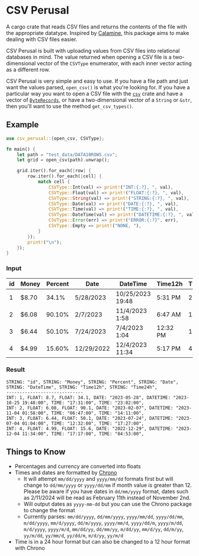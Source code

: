 # CSV Perusal

A cargo crate that reads CSV files and returns the contents of the file with the appropriate datatype. Inspired by [Calamine](https://github.com/tafia/calamine/tree/master), this package aims to make dealing with CSV files easier. 

CSV Perusal is built with uploading values from CSV files into relational databases in mind. The value returned when opening a CSV file is a two-dimensional vector of the `CSVType` enumerator, with each inner vector acting as a different row.

CSV Perusal is very simple and easy to use. If you have a file path and just want the values parsed, `open_csv()` is what you're looking for. If you have a particular way you want to open a CSV file with the [`csv`](https://docs.rs/csv/latest/csv/) crate and have a vector of [`ByteRecords`](https://docs.rs/csv/latest/csv/struct.ByteRecord.html), or have a two-dimensional vector of a `String` or `&str`, then you'll want to use the method `get_csv_types()`.

## Example

```rust
use csv_perusal::{open_csv, CSVType};

fn main() {
    let path = "test_data/DATA10ROWS.csv";
    let grid = open_csv(path).unwrap();

    grid.iter().for_each(|row| {
        row.iter().for_each(|cell| {
            match cell {
                CSVType::Int(val) => print!("INT:{:?}, ", val),
                CSVType::Float(val) => print!("FLOAT:{:?}, ", val),
                CSVType::String(val) => print!("STRING:{:?}, ", val),
                CSVType::Date(val) => print!("DATE:{:?}, ", val),
                CSVType::Time(val) => print!("TIME:{:?}, ", val),
                CSVType::DateTime(val) => print!("DATETIME:{:?}, ", val),
                CSVType::Error(err) => print!("ERROR:{:?}", err),
                CSVType::Empty => print!("NONE, "),
            }
        });
        print!("\n");
    });
}
```

### Input

| id | Money | Percent | Date | DateTime | Time12h | Time24h |
| ----- | ----- | ----- | ----- | ----- | ----- | ----- |
| 1	| $8.70 | 34.1% | 5/28/2023 | 10/25/2023 19:48 | 5:31 PM | 23:02 |
| 2 | $6.08 | 90.10% | 2/7/2023 | 11/4/2023 1:58 | 6:47 AM | 14:11 |
| 3 | $6.44  | 50.10% | 7/24/2023 | 7/4/2023 1:04 | 12:32 PM | 17:27 |
| 4 | $4.99  | 15.60% | 12/29/2022 | 12/4/2023 11:34 | 5:17 PM | 4:53 |

### Result

```
STRING: "id", STRING: "Money", STRING: "Percent", STRING: "Date", STRING: "DateTime", STRING: "Time12h", STRING: "Time24h",
-----------------------------
INT: 1, FLOAT: 8.7, FLOAT: 34.1, DATE: "2023-05-28", DATETIME: "2023-10-25 19:48:00", TIME: "17:31:00", TIME: "23:02:00",
INT: 2, FLOAT: 6.08, FLOAT: 90.1, DATE: "2023-02-07", DATETIME: "2023-11-04 01:58:00", TIME: "06:47:00", TIME: "14:11:00",
INT: 3, FLOAT: 6.44, FLOAT: 50.1, DATE: "2023-07-24", DATETIME: "2023-07-04 01:04:00", TIME: "12:32:00", TIME: "17:27:00",
INT: 4, FLOAT: 4.99, FLOAT: 15.6, DATE: "2022-12-29", DATETIME: "2023-12-04 11:34:00", TIME: "17:17:00", TIME: "04:53:00",
```


## Things to Know

- Percentages and currency are converted into floats 
- Times and dates are formatted by [Chrono](https://github.com/chronotope/chrono)
    - It will attempt `mm/dd/yyyy` and `yyyy/mm/dd` formats first but will change to `dd/mm/yyyy` or `yyyy/dd/mm` if month value is greater than 12. Please be aware if you have dates in `dd/mm/yyyy` format, dates such as 2/11/2024 will be read as February 11th instead of November 2nd.
    - Will output dates as `yyyy-mm-dd` but you can use the Chrono package to change the format
    - Currently parses: `mm/dd/yyyy`, `dd/mm/yyyy`, `yyyy/mm/dd`, `yyyy/dd/mm`, `m/dd/yyyy`, `mm/d/yyyy`, `dd/m/yyyy`, `yyyy/mm/d`, `yyyy/dd/m`, `yyyy/m/dd`, `m/d/yyyy`, `yyyy/m/d`, `mm/dd/yy`, `dd/mm/yy`, `m/dd/yy`, `mm/d/yy`, `dd/m/yy`, `yy/m/dd`, `yy/mm/d`, `yy/dd/m`, `m/d/yy`, `yy/m/d` 
- Time is in a 24 hour format but can also be changed to a 12 hour format with Chrono
